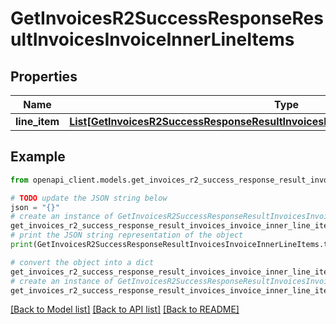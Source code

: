 # GetInvoicesR2SuccessResponseResultInvoicesInvoiceInnerLineItems


## Properties

Name | Type | Description | Notes
------------ | ------------- | ------------- | -------------
**line_item** | [**List[GetInvoicesR2SuccessResponseResultInvoicesInvoiceInnerLineItemsLineItemInner]**](GetInvoicesR2SuccessResponseResultInvoicesInvoiceInnerLineItemsLineItemInner.md) |  | 

## Example

```python
from openapi_client.models.get_invoices_r2_success_response_result_invoices_invoice_inner_line_items import GetInvoicesR2SuccessResponseResultInvoicesInvoiceInnerLineItems

# TODO update the JSON string below
json = "{}"
# create an instance of GetInvoicesR2SuccessResponseResultInvoicesInvoiceInnerLineItems from a JSON string
get_invoices_r2_success_response_result_invoices_invoice_inner_line_items_instance = GetInvoicesR2SuccessResponseResultInvoicesInvoiceInnerLineItems.from_json(json)
# print the JSON string representation of the object
print(GetInvoicesR2SuccessResponseResultInvoicesInvoiceInnerLineItems.to_json())

# convert the object into a dict
get_invoices_r2_success_response_result_invoices_invoice_inner_line_items_dict = get_invoices_r2_success_response_result_invoices_invoice_inner_line_items_instance.to_dict()
# create an instance of GetInvoicesR2SuccessResponseResultInvoicesInvoiceInnerLineItems from a dict
get_invoices_r2_success_response_result_invoices_invoice_inner_line_items_from_dict = GetInvoicesR2SuccessResponseResultInvoicesInvoiceInnerLineItems.from_dict(get_invoices_r2_success_response_result_invoices_invoice_inner_line_items_dict)
```
[[Back to Model list]](../README.md#documentation-for-models) [[Back to API list]](../README.md#documentation-for-api-endpoints) [[Back to README]](../README.md)


